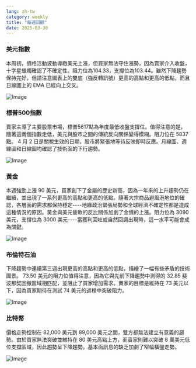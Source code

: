 ```yaml
---
lang: zh-tw
category: weekly
title: "每週回顧"
date: 2025-03-30
---
```


### 美元指數

本周初，價格活動波動導緻美元上漲，但買家無法守住漲勢，因為賣家介入收盤，十字星蠟燭確認了不確定性。阻力位為104.33，支撐位為103.44。雖然下降趨勢保持完好，但請注意圖表上的雙底（強反轉訊號）更高的高點和更高的低點，而且日線圖上的 EMA 已經向上交叉。

![Image](https://markleighedu.github.io/img/Mar-2025/30-Mar-2025/usdindex.jpg)

### 標普500指數

賣家主導了主要股票市場，標普5617點為年度最低收盤支撐位。值得注意的是，隨著這兩個指數走低，美元與股市之間的傳統反向關係變得模糊。阻力位在 5837 點。 4 月 2 日是關稅生效的日期，股市將緊張地等待反映即時反應。月線圖、週線圖和日線圖均確認了技術面的下行趨勢。

![Image](https://markleighedu.github.io/img/Mar-2025/30-Mar-2025/sp500.jpg)

### 黃金

本週強勁上漲 90 美元，買家創下了金屬的歷史新高，因為一年來的上升趨勢仍在繼續，並出現了一系列更高的高點和更高的低點。隨著大宗商品避風港地位的確認，各層面的需求都保持穩定----地緣政治緊張局勢和全球經濟不確定性都是造成這種情況的原因。黃金與美元疲軟的反比關係加劇了金價的上漲。阻力位為 3090 美元，支撐位為 3000 美元----當獲利回吐或自然回調出現時，這一水平可能會成為關鍵。 

![Image](https://markleighedu.github.io/img/Mar-2025/30-Mar-2025/gold.jpg)

### 布倫特石油

下降趨勢中連續第三週出現更高的高點和更高的低點，描繪了一幅有些矛盾的技術圖景。 73.50 美元的阻力位值得注意，因為它與先前下降趨勢中測得的 32.85 斐波那契回撤區域相匹配，並阻止了買家增加需求。賣家的目標是維持在 73 美元以下，因為買家期待在測試 74 美元的過程中突破阻力。 

![Image](https://markleighedu.github.io/img/Mar-2025/30-Mar-2025/brentoil.jpg)

### 比特幣

價格走勢控制在 82,000 美元到 89,000 美元之間，雙方都無法建立有意義的趨勢。由於買家無法突破並維持在 80 美元高點上方，而賣家則難以突破 8 萬美元低位支撐區域，因此趨勢呈下降趨勢。基本面訊息的缺乏加劇了窄幅橫盤走勢。

![Image](https://markleighedu.github.io/img/Mar-2025/30-Mar-2025/bitcoin.jpg)

